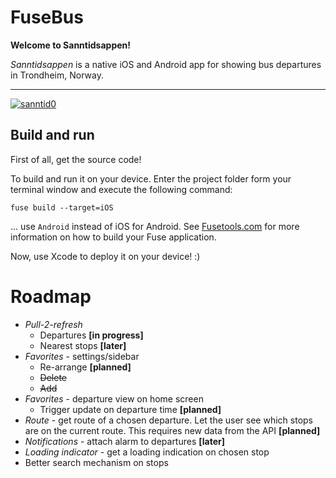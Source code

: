 # FuseBus

**Welcome to Sanntidsappen!**

_Sanntidsappen_ is a native iOS and Android app for showing bus departures in Trondheim, Norway.

---

[![sanntid0](https://9u.no/media/fusebus.png)](https://9u.no/media/fusebus.png)



## Build and run

First of all, get the source code!

To build and run it on your device. Enter the project folder form your terminal window and execute the following command:

```
fuse build --target=iOS
```

... use `Android` instead of iOS for Android. See [Fusetools.com](http://fusetools.com/) for more information on how to build your Fuse application.

Now, use Xcode to deploy it on your device! :)


# Roadmap

* _Pull-2-refresh_
  * Departures __[in progress]__
  * Nearest stops __[later]__
* _Favorites_ - settings/sidebar
  * Re-arrange __[planned]__
  * ~~Delete~~
  * ~~Add~~
* _Favorites_ - departure view on home screen
  * Trigger update on departure time __[planned]__
* _Route_ - get route of a chosen departure. Let the user see which stops are on the current route. This requires new data from the API __[planned]__
* _Notifications_ - attach alarm to departures __[later]__
* _Loading indicator_ - get a loading indication on chosen stop
* Better search mechanism on stops
